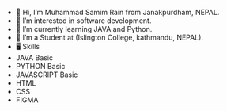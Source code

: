 - 👋 Hi, I’m Muhammad Samim Rain from Janakpurdham, NEPAL.
- 👀 I’m interested in software development.
- 🌱 I’m currently learning JAVA and Python.
- 🔭 I’m a Student at (Islington College, kathmandu, NEPAL).
- 🖥 Skills
- JAVA Basic
- PYTHON Basic
- JAVASCRIPT Basic
- HTML
- CSS
- FIGMA

<!---
rainsamim07/rainsamim07 is a ✨ special ✨ repository because its `README.md` (this file) appears on your GitHub profile.
You can click the Preview link to take a look at your changes.
--->

